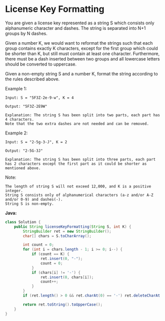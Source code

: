 # License Key Formatting

You are given a license key represented as a string S which consists only alphanumeric character and dashes. The string is separated into N+1 groups by N dashes.

Given a number K, we would want to reformat the strings such that each group contains exactly K characters, except for the first group which could be shorter than K, but still must contain at least one character. Furthermore, there must be a dash inserted between two groups and all lowercase letters should be converted to uppercase.

Given a non-empty string S and a number K, format the string according to the rules described above.

Example 1:

    Input: S = "5F3Z-2e-9-w", K = 4

    Output: "5F3Z-2E9W"

    Explanation: The string S has been split into two parts, each part has 4 characters.
    Note that the two extra dashes are not needed and can be removed.

Example 2:

    Input: S = "2-5g-3-J", K = 2

    Output: "2-5G-3J"

    Explanation: The string S has been split into three parts, each part has 2 characters except the first part as it could be shorter as mentioned above.

Note:

    The length of string S will not exceed 12,000, and K is a positive integer.
    String S consists only of alphanumerical characters (a-z and/or A-Z and/or 0-9) and dashes(-).
    String S is non-empty.

**Java:**
```java
class Solution {
    public String licenseKeyFormatting(String S, int K) {
        StringBuilder ret = new StringBuilder();
        char[] chars = S.toCharArray();

        int count = 0;
        for (int i = chars.length - 1; i >= 0; i--) {
            if (count == K) {
                ret.insert(0, "-");
                count = 0;
            }
            if (chars[i] != '-') {
                ret.insert(0, chars[i]);
                count++;
            }
        }
        if (ret.length() > 0 && ret.charAt(0) == '-') ret.deleteCharAt(0);

        return ret.toString().toUpperCase();
    }
}
```
